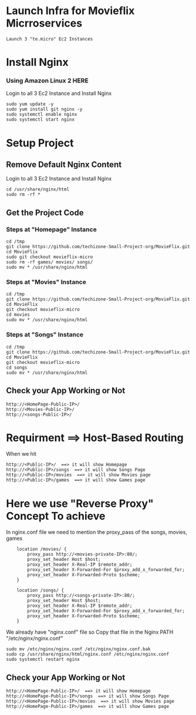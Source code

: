 # Launch Infra for Movieflix Micrroservices

```
Launch 3 "te.micro" Ec2 Instances 
```

# Install Nginx
### Using Amazon Linux 2 HERE 
Login to all 3 Ec2 Instance and Install Nginx
```
sudo yum update -y
sudo yum install git nginx -y
sudo systemctl enable nginx
sudo systemctl start nginx
```
# Setup Project
## Remove Default Nginx Content
Login to all 3 Ec2 Instance and Install Nginx
```
cd /usr/share/nginx/html
sudo rm -rf *
```
## Get the Project Code

### Steps at "Homepage" Instance
```
cd /tmp
git clone https://github.com/techizone-Small-Project-org/MovieFlix.git
cd MovieFlix
sudo git checkout movieflix-micro
sudo rm -rf games/ movies/ songs/
sudo mv * /usr/share/nginx/html
```
### Steps at "Movies" Instance
```
cd /tmp
git clone https://github.com/techizone-Small-Project-org/MovieFlix.git
cd MovieFlix
git checkout movieflix-micro
cd movies
sudo mv * /usr/share/nginx/html
```
### Steps at "Songs" Instance
```
cd /tmp
git clone https://github.com/techizone-Small-Project-org/MovieFlix.git
cd MovieFlix
git checkout movieflix-micro
cd songs
sudo mv * /usr/share/nginx/html
```

## Check your App Working or Not

```
http://<HomePage-Public-IP>/
http://<Movies-Public-IP>/
http://<songs-Public-IP>/
```
# Requirment ==> Host-Based Routing
When we hit 
```
http://<Public-IP>/  ==> it will show Homepage
http://<Public-IP>/songs  ==> it will show Songs Page
http://<Public-IP>/movies  ==> it will show Movies page
http://<Public-IP>/games  ==> it will show Games page
```
# Here we use "Reverse Proxy" Concept To achieve

In nginx.conf file we need to mention the proxy_pass of the songs, movies, games

```
    location /movies/ {
        proxy_pass http://<movies-private-IP>:80/;
        proxy_set_header Host $host;
        proxy_set_header X-Real-IP $remote_addr;
        proxy_set_header X-Forwarded-For $proxy_add_x_forwarded_for;
        proxy_set_header X-Forwarded-Proto $scheme;
    }

    location /songs/ {
        proxy_pass http://<songs-private-IP>:80/;
        proxy_set_header Host $host;
        proxy_set_header X-Real-IP $remote_addr;
        proxy_set_header X-Forwarded-For $proxy_add_x_forwarded_for;
        proxy_set_header X-Forwarded-Proto $scheme;
    }
```

We  already have "nginx.conf" file so Copy that file in the Nginx PATH "/etc/nginx/nginx.conf"

```
sudo mv /etc/nginx/nginx.conf /etc/nginx/nginx.conf.bak
sudo cp /usr/share/nginx/html/nginx.conf /etc/nginx/nginx.conf
sudo systemctl restart nginx
```

## Check your App Working or Not

```
http://<HomePage-Public-IP>/  ==> it will show Homepage
http://<HomePage-Public-IP>/songs  ==> it will show Songs Page
http://<HomePage-Public-IP>/movies  ==> it will show Movies page
http://<HomePage-Public-IP>/games  ==> it will show Games page
```
